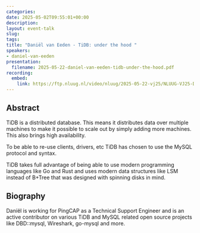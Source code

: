 ```yaml
---
categories:
date: 2025-05-02T09:55:01+00:00
description:
layout: event-talk
slug:
tags:
title: "Daniël van Eeden - TiDB: under the hood "
speakers:
- daniel-van-eeden
presentation:
  filename: 2025-05-22-daniel-van-eeden-tidb-under-the-hood.pdf
recording:
  embed:
    link: https://ftp.nluug.nl/video/nluug/2025-05-22-vj25/NLUUG-VJ25-Daniel_van_Eeden_TIDB_Under_the_hood.mp4
---
```


## Abstract

TiDB is a distributed database. This means it distributes data over multiple machines to make it possible to scale out by simply adding more machines. This also brings high availability.

To be able to re-use clients, drivers, etc TiDB has chosen to use the MySQL protocol and syntax.

TiDB takes full advantage of being able to use modern programming languages like Go and Rust and uses modern data structures like LSM instead of B+Tree that was designed with spinning disks in mind.

## Biography

Daniël is working for PingCAP as a Technical Support Engineer and is an active contributor on various TiDB and MySQL related open source projects like DBD::mysql, Wireshark, go-mysql and more.
